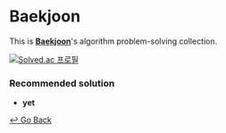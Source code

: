 # Baekjoon

This is **[Baekjoon](https://www.acmicpc.net/)**'s algorithm problem-solving collection.

[![Solved.ac 프로필](http://mazassumnida.wtf/api/v2/generate_badge?boj=leesese&cache=c)](https://solved.ac/leesese)



### Recommended solution

- **yet**



[↩️ Go Back](https://github.com/lisy0123/Study)
